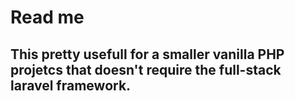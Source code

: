 # Read me

## This pretty usefull for a smaller vanilla PHP projetcs that doesn't require the full-stack laravel framework.